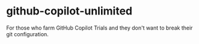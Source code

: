 # github-copilot-unlimited
For those who farm GitHub Copilot Trials and they don't want to break their git configuration.
